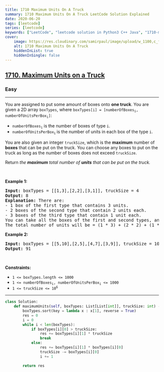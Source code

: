 ```yaml
---
title: 1710 Maximum Units On A Truck
summary: 1710 Maximum Units On A Truck LeetCode Solution Explained
date: 2020-06-20
tags: [leetcode]
series: [leetcode]
keywords: ["LeetCode", "leetcode solution in Python3 C++ Java", "1710-maximum-units-on-a-truck LeetCode Solution Explained"]
cover:
    image: https://res.cloudinary.com/samirpaul/image/upload/w_1100,c_fit,co_rgb:FFFFFF,l_text:Arial_75_bold:1710 Maximum Units On A Truck - Solution Explained/problem-solving.webp
    alt: 1710 Maximum Units On A Truck
    hiddenInList: true
    hiddenInSingle: false
---
```



<h2><a href="https://leetcode.com/problems/maximum-units-on-a-truck/">1710. Maximum Units on a Truck</a></h2><h3>Easy</h3><hr><div><p>You are assigned to put some amount of boxes onto <strong>one truck</strong>. You are given a 2D array <code>boxTypes</code>, where <code>boxTypes[i] = [numberOfBoxes<sub>i</sub>, numberOfUnitsPerBox<sub>i</sub>]</code>:</p>

<ul>
	<li><code>numberOfBoxes<sub>i</sub></code> is the number of boxes of type <code>i</code>.</li>
	<li><code>numberOfUnitsPerBox<sub>i</sub></code><sub> </sub>is the number of units in each box of the type <code>i</code>.</li>
</ul>

<p>You are also given an integer <code>truckSize</code>, which is the <strong>maximum</strong> number of <strong>boxes</strong> that can be put on the truck. You can choose any boxes to put on the truck as long as the number&nbsp;of boxes does not exceed <code>truckSize</code>.</p>

<p>Return <em>the <strong>maximum</strong> total number of <strong>units</strong> that can be put on the truck.</em></p>

<p>&nbsp;</p>
<p><strong>Example 1:</strong></p>

<pre><strong>Input:</strong> boxTypes = [[1,3],[2,2],[3,1]], truckSize = 4
<strong>Output:</strong> 8
<strong>Explanation:</strong> There are:
- 1 box of the first type that contains 3 units.
- 2 boxes of the second type that contain 2 units each.
- 3 boxes of the third type that contain 1 unit each.
You can take all the boxes of the first and second types, and one box of the third type.
The total number of units will be = (1 * 3) + (2 * 2) + (1 * 1) = 8.
</pre>

<p><strong>Example 2:</strong></p>

<pre><strong>Input:</strong> boxTypes = [[5,10],[2,5],[4,7],[3,9]], truckSize = 10
<strong>Output:</strong> 91
</pre>

<p>&nbsp;</p>
<p><strong>Constraints:</strong></p>

<ul>
	<li><code>1 &lt;= boxTypes.length &lt;= 1000</code></li>
	<li><code>1 &lt;= numberOfBoxes<sub>i</sub>, numberOfUnitsPerBox<sub>i</sub> &lt;= 1000</code></li>
	<li><code>1 &lt;= truckSize &lt;= 10<sup>6</sup></code></li>
</ul>
</div>

---




```python
class Solution:
    def maximumUnits(self, boxTypes: List[List[int]], truckSize: int) -> int:
        boxTypes.sort(key = lambda x : x[1], reverse = True)
        res = 0
        i = 0
        while i < len(boxTypes):
            if boxTypes[i][0] > truckSize: 
                res += boxTypes[i][1] * truckSize
                break
            else:
                res += boxTypes[i][1] * boxTypes[i][0]
                truckSize -= boxTypes[i][0]
                i += 1
        
        return res
```
